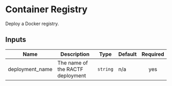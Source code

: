 # Container Registry

Deploy a Docker registry.

## Inputs

| Name | Description | Type | Default | Required |
|------|-------------|------|---------|:--------:|
| deployment\_name | The name of the RACTF deployment | `string` | n/a | yes |
